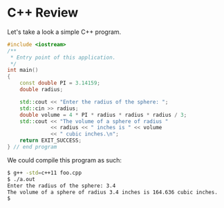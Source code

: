 # C++ Review

Let's take a look a simple C++ program.

```c++
#include <iostream>
/**
 * Entry point of this application.
 */
int main()
{
    const double PI = 3.14159;
    double radius;

    std::cout << "Enter the radius of the sphere: ";
    std::cin >> radius;
    double volume = 4 * PI * radius * radius * radius / 3;
    std::cout << "The volume of a sphere of radius "
              << radius << " inches is " << volume
              << " cubic inches.\n";
    return EXIT_SUCCESS;
} // end program
```

We could compile this program as such:

```bash
$ g++ -std=c++11 foo.cpp
$ ./a.out
Enter the radius of the sphere: 3.4
The volume of a sphere of radius 3.4 inches is 164.636 cubic inches.
$
```
